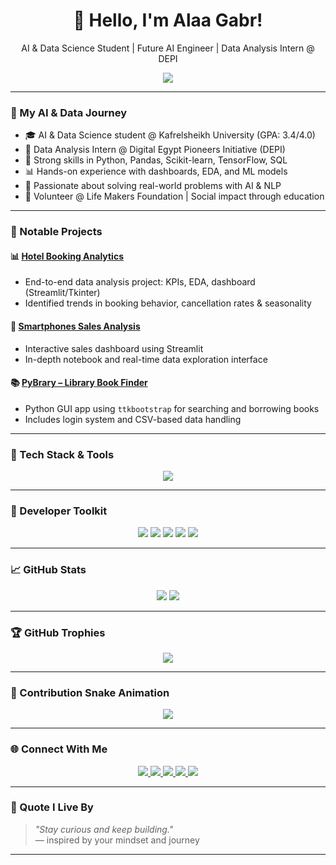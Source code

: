 <h1 align="center">👋 Hello, I'm Alaa Gabr!</h1>
<p align="center">AI & Data Science Student | Future AI Engineer | Data Analysis Intern @ DEPI</p>

<p align="center">
  <img src="https://readme-typing-svg.demolab.com/?lines=Driven+by+curiosity;Data+Storyteller+|+AI+Problem+Solver;Building+human-centered+solutions;Always+learning+something+new...&center=true&width=500&height=40&color=58A6FF&pause=1000">
</p>

---

### 🚀 My AI & Data Journey
- 🎓 AI & Data Science student @ Kafrelsheikh University (GPA: 3.4/4.0)  
- 💼 Data Analysis Intern @ Digital Egypt Pioneers Initiative (DEPI)  
- 🧠 Strong skills in Python, Pandas, Scikit-learn, TensorFlow, SQL  
- 📊 Hands-on experience with dashboards, EDA, and ML models  
- 🔬 Passionate about solving real-world problems with AI & NLP  
- 🤝 Volunteer @ Life Makers Foundation | Social impact through education  

---

### 📂 Notable Projects

#### 📊 [Hotel Booking Analytics](https://github.com/engalaagabr/HotelBookingAnalytics)
- End-to-end data analysis project: KPIs, EDA, dashboard (Streamlit/Tkinter)
- Identified trends in booking behavior, cancellation rates & seasonality

#### 📱 [Smartphones Sales Analysis](https://github.com/engalaagabr/Smartphone-Sales-Analysis)
- Interactive sales dashboard using Streamlit
- In-depth notebook and real-time data exploration interface

#### 📚 [PyBrary – Library Book Finder](https://github.com/engalaagabr/PyBrary)
- Python GUI app using `ttkbootstrap` for searching and borrowing books
- Includes login system and CSV-based data handling

---

### 🧰 Tech Stack & Tools

<p align="center">
  <img src="https://skillicons.dev/icons?i=python,c,cpp,sql,tensorflow,sklearn,git,github,vscode,anaconda,jupyter,streamlit&perline=8" />
</p>

---

### 💼 Developer Toolkit

<p align="center">
  <img src="https://img.shields.io/badge/OOP-%234285F4.svg?&style=for-the-badge&logo=code&logoColor=white"/>
  <img src="https://img.shields.io/badge/Data%20Visualization-%23F37626.svg?&style=for-the-badge&logo=tableau&logoColor=white"/>
  <img src="https://img.shields.io/badge/EDA-%2300B4D8.svg?&style=for-the-badge&logo=plotly&logoColor=white"/>
  <img src="https://img.shields.io/badge/Prompt%20Engineering-%23009688.svg?&style=for-the-badge&logo=openai&logoColor=white"/>
  <img src="https://img.shields.io/badge/Power%20BI-%23F2C811.svg?&style=for-the-badge&logo=powerbi&logoColor=white"/>
</p>

---

### 📈 GitHub Stats

<p align="center">
  <img src="https://github-readme-stats.vercel.app/api?username=engalaagabr&show_icons=true&theme=tokyonight" />
  <img src="https://github-readme-stats.vercel.app/api/top-langs/?username=engalaagabr&layout=compact&theme=tokyonight" />
</p>

---

### 🏆 GitHub Trophies

<p align="center">
  <img src="https://github-profile-trophy.vercel.app/?username=engalaagabr&theme=onedark&margin-w=10&no-frame=true" />
</p>

---

### 🐍 Contribution Snake Animation

<p align="center">
  <img src="https://raw.githubusercontent.com/engalaagabr/engalaagabr/output/github-contribution-grid-snake.svg" />
</p>

---

### 🌐 Connect With Me

<p align="center">
  <a href="https://www.linkedin.com/in/engalaagabr/" target="_blank">
    <img src="https://img.shields.io/badge/LinkedIn-%230077B5.svg?&style=for-the-badge&logo=linkedin&logoColor=white"/>
  </a>
  <a href="mailto:engalaagabr@hotmail.com" target="_blank">
    <img src="https://img.shields.io/badge/Email-D14836?style=for-the-badge&logo=gmail&logoColor=white"/>
  </a>
  <a href="https://www.instagram.com/3laa.gabr" target="_blank">
    <img src="https://img.shields.io/badge/Instagram-%23E4405F.svg?&style=for-the-badge&logo=instagram&logoColor=white"/>
  </a>
  <a href="https://www.facebook.com/eng.alaa.gabr" target="_blank">
    <img src="https://img.shields.io/badge/Facebook-%231877F2.svg?&style=for-the-badge&logo=facebook&logoColor=white"/>
  </a>
  <a href="https://www.kaggle.com/engalaagabr" target="_blank">
    <img src="https://img.shields.io/badge/Kaggle-20BEFF?style=for-the-badge&logo=kaggle&logoColor=white"/>
  </a>
</p>

---

### 💬 Quote I Live By  
> _"Stay curious and keep building."_  
> — inspired by your mindset and journey

---
